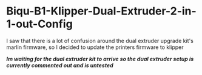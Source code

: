 # Biqu-B1-Klipper-Dual-Extruder-2-in-1-out-Config
I saw that there is a lot of confusion around the dual extruder upgrade kit's marlin firmware, so I decided to update the printers firmware to klipper

*****Im waiting for the dual extruder  kit to arrive so the dual extruder setup is currently commented out and is untested*****
